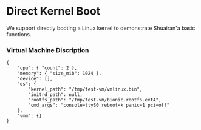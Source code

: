 # Direct Kernel Boot

We support directly booting a Linux kernel to demonstrate Shuairan'a basic functions.   

### Virtual Machine Discription

```
{
    "cpu": { "count": 2 },
    "memory": { "size_mib": 1024 },
    "device": [],
    "os": {
        "kernel_path": "/tmp/test-vm/vmlinux.bin",
        "initrd_path": null,
        "rootfs_path": "/tmp/test-vm/bionic.rootfs.ext4", 
        "cmd_args": "console=ttyS0 reboot=k panic=1 pci=off"
    },
    "vmm": {}
}
```